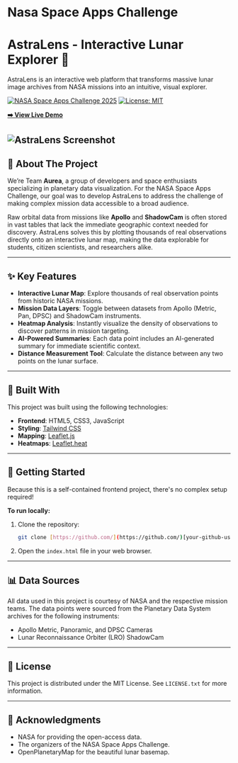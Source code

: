 # Nasa Space Apps Challenge
# AstraLens - Interactive Lunar Explorer 🚀

AstraLens is an interactive web platform that transforms massive lunar image archives from NASA missions into an intuitive, visual explorer.

[![NASA Space Apps Challenge 2025](https://img.shields.io/badge/NASA_Space_Apps-2025-blue)](https://www.spaceappschallenge.org/)
[![License: MIT](https://img.shields.io/badge/License-MIT-yellow.svg)](https://opensource.org/licenses/MIT)

**[➡️ View Live Demo]((https://alokh-k.github.io/nasa/))**

![AstraLens Screenshot]([link-to-your-screenshot.png])
---

## 📖 About The Project

We’re Team **Aurea**, a group of developers and space enthusiasts specializing in planetary data visualization. For the NASA Space Apps Challenge, our goal was to develop AstraLens to address the challenge of making complex mission data accessible to a broad audience.

Raw orbital data from missions like **Apollo** and **ShadowCam** is often stored in vast tables that lack the immediate geographic context needed for discovery. AstraLens solves this by plotting thousands of real observations directly onto an interactive lunar map, making the data explorable for students, citizen scientists, and researchers alike.

---

## ✨ Key Features

* **Interactive Lunar Map**: Explore thousands of real observation points from historic NASA missions.
* **Mission Data Layers**: Toggle between datasets from Apollo (Metric, Pan, DPSC) and ShadowCam instruments.
* **Heatmap Analysis**: Instantly visualize the density of observations to discover patterns in mission targeting.
* **AI-Powered Summaries**: Each data point includes an AI-generated summary for immediate scientific context.
* **Distance Measurement Tool**: Calculate the distance between any two points on the lunar surface.

---

## 🔧 Built With

This project was built using the following technologies:

* **Frontend**: HTML5, CSS3, JavaScript
* **Styling**: [Tailwind CSS](https://tailwindcss.com/)
* **Mapping**: [Leaflet.js](https://leafletjs.com/)
* **Heatmaps**: [Leaflet.heat](https://github.com/Leaflet/Leaflet.heat)

---

## 🏁 Getting Started

Because this is a self-contained frontend project, there's no complex setup required!

**To run locally:**
1.  Clone the repository:
    ```sh
    git clone [https://github.com/](https://github.com/)[your-github-username]/[your-repo-name].git
    ```
2.  Open the `index.html` file in your web browser.

---

## 📊 Data Sources

All data used in this project is courtesy of NASA and the respective mission teams. The data points were sourced from the Planetary Data System archives for the following instruments:
* Apollo Metric, Panoramic, and DPSC Cameras
* Lunar Reconnaissance Orbiter (LRO) ShadowCam

---

## 📄 License

This project is distributed under the MIT License. See `LICENSE.txt` for more information.

---

## 🙏 Acknowledgments

* NASA for providing the open-access data.
* The organizers of the NASA Space Apps Challenge.
* OpenPlanetaryMap for the beautiful lunar basemap.
